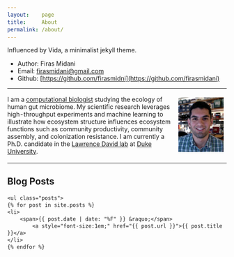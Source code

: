 ```yaml
---
layout:    page
title:     About
permalink: /about/
---
```


Influenced by Vida, a minimalist jekyll theme.

- Author: Firas Midani
- Email:  firasmidani@gmail.com
- Github: [https://github.com/firasmidni](https://github.com/firasmidani)


<div class="blurb">
<table>
<col width="78%">
<col width="22%">
<tr> 
   <td align="left" vertical-align="center" style="padding-left:0px">
   <p> I am a <a href="https://genome.duke.edu/education/CBB">computational biologist</a> 
   studying the ecology of human gut microbiome. 
   My scientific research leverages high-throughput experiments and machine learning 
   to illustrate how ecosystem structure influences ecosystem functions such as 
   community productivity, community assembly, and colonization resistance. 
   I am currently a Ph.D. candidate in the <a href="http://el.ladlab.org:8080">Lawrence David lab</a> 
   at <a href="https://en.wikipedia.org/wiki/Duke_University">Duke University</a>. 
   </p1>  
</td>
<td align="right" style="padding-left:0px">
<img src="/assets/midani_head.png" width="120px" class="img-polaroid" opacity="0.5";/>
</td>  
</tr>
</table>
</div>


<div id="home">

  <h2>Blog Posts</h2>

    <ul class="posts">
    {% for post in site.posts %}
	<li>
		<span>{{ post.date | date: "%F" }} &raquo;</span>  
	        <a style="font-size:1em;" href="{{ post.url }}">{{ post.title }}</a>
	</li>
    {% endfor %}
	  
  </ul>
</div>

